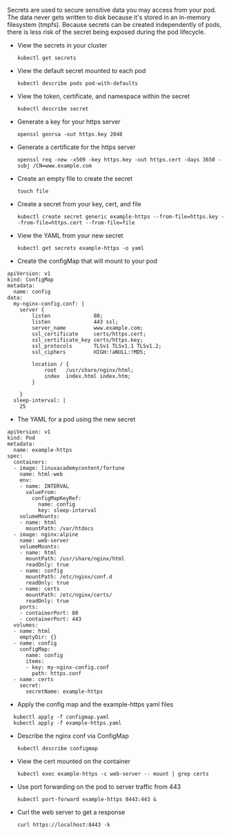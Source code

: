 Secrets are used to secure sensitive data you may access from your pod. The data never gets written to disk because it's stored in an in-memory filesystem (tmpfs). Because secrets can be created independently of pods, there is less risk of the secret being exposed during the pod lifecycle.

* View the secrets in your cluster

  `kubectl get secrets`

* View the default secret mounted to each pod

  `kubectl describe pods pod-with-defaults`

* View the token, certificate, and namespace within the secret

  `kubectl describe secret`

* Generate a key for your https server

  `openssl genrsa -out https.key 2048`

* Generate a certificate for the https server

  `openssl req -new -x509 -key https.key -out https.cert -days 3650 -subj /CN=www.example.com`

* Create an empty file to create the secret

  `touch file`

* Create a secret from your key, cert, and file

  `kubectl create secret generic example-https --from-file=https.key --from-file=https.cert --from-file=file`

* View the YAML from your new secret

  `kubectl get secrets example-https -o yaml`

* Create the configMap that will mount to your pod
  
```
apiVersion: v1
kind: ConfigMap
metadata:
  name: config
data:
  my-nginx-config.conf: |
    server {
        listen              80;
        listen              443 ssl;
        server_name         www.example.com;
        ssl_certificate     certs/https.cert;
        ssl_certificate_key certs/https.key;
        ssl_protocols       TLSv1 TLSv1.1 TLSv1.2;
        ssl_ciphers         HIGH:!aNULL:!MD5;

        location / {
            root   /usr/share/nginx/html;
            index  index.html index.htm;
        }

    }
  sleep-interval: |
    25
```

* The YAML for a pod using the new secret
  
```
apiVersion: v1
kind: Pod
metadata:
  name: example-https
spec:
  containers:
  - image: linuxacademycontent/fortune
    name: html-web
    env:
    - name: INTERVAL
      valueFrom:
        configMapKeyRef:
          name: config
          key: sleep-interval
    volumeMounts:
    - name: html
      mountPath: /var/htdocs
  - image: nginx:alpine
    name: web-server
    volumeMounts:
    - name: html
      mountPath: /usr/share/nginx/html
      readOnly: true
    - name: config
      mountPath: /etc/nginx/conf.d
      readOnly: true
    - name: certs
      mountPath: /etc/nginx/certs/
      readOnly: true
    ports:
    - containerPort: 80
    - containerPort: 443
  volumes:
  - name: html
    emptyDir: {}
  - name: config
    configMap:
      name: config
      items:
      - key: my-nginx-config.conf
        path: https.conf
  - name: certs
    secret:
      secretName: example-https
```

* Apply the config map and the example-https yaml files

```
  kubectl apply -f configmap.yaml
  kubectl apply -f example-https.yaml
```

* Describe the nginx conf via ConfigMap

  `kubectl describe configmap`

* View the cert mounted on the container

  `kubectl exec example-https -c web-server -- mount | grep certs`

* Use port forwarding on the pod to server traffic from 443

  `kubectl port-forward example-https 8443:443 &`

* Curl the web server to get a response

  `curl https://localhost:8443 -k`